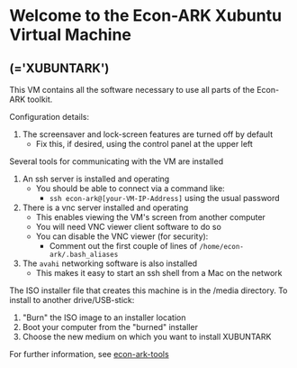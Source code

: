 # Welcome to the Econ-ARK Xubuntu Virtual Machine

## (='XUBUNTARK')

This VM contains all the software necessary to use all parts of the Econ-ARK toolkit.

Configuration details:

1. The screensaver and lock-screen features are turned off by default
   * Fix this, if desired, using the control panel at the upper left
   
Several tools for communicating with the VM are installed
1. An ssh server is installed and operating
   * You should be able to connect via a command like:
      * `ssh econ-ark@[your-VM-IP-Address]` using the usual password
1. There is a vnc server installed and operating 
   * This enables viewing the VM's screen from another computer 
   * You will need VNC viewer client software to do so 
   * You can disable the VNC viewer (for security):
      * Comment out the first couple of lines of `/home/econ-ark/.bash_aliases`
1. The `avahi` networking software is also installed
   * This makes it easy to start an ssh shell from a Mac on the network

The ISO installer file that creates this machine is in the /media directory.
To install to another drive/USB-stick:
   1. "Burn" the ISO image to an installer location 
   1. Boot your computer from the "burned" installer
   1. Choose the new medium on which you want to install XUBUNTARK

For further information, see [econ-ark-tools](https://github.com/econ-ark/econ-ark-tools/tree/master/Virtual#most-powerful)
